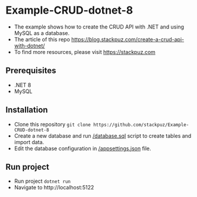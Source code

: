 # Example-CRUD-dotnet-8
- The example shows how to create the CRUD API with .NET and using MySQL as a database.
- The article of this repo https://blog.stackpuz.com/create-a-crud-api-with-dotnet/
- To find more resources, please visit https://stackpuz.com

## Prerequisites
- .NET 8
- MySQL

## Installation
- Clone this repository `git clone https://github.com/stackpuz/Example-CRUD-dotnet-8`
- Create a new database and run [/database.sql](/database.sql) script to create tables and import data.
- Edit the database configuration in [/appsettings.json](/appsettings.json) file.

## Run project

- Run project `dotnet run`
- Navigate to http://localhost:5122